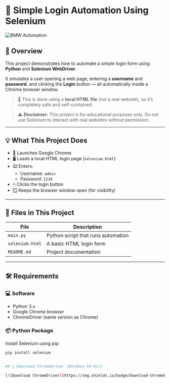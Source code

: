 # 🚗 Simple Login Automation Using Selenium

![BMW Automation](https://media1.giphy.com/media/v1.Y2lkPTc5MGI3NjExdnYzYmU3Y20xYnVybTlsNmswN2UyeDVzbG05c2gzOG5meGlpanY3cSZlcD12MV9pbnRlcm5hbF9naWZfYnlfaWQmY3Q9Zw/AVSl859um5sCA/giphy.gif)

## 📌 Overview

This project demonstrates how to automate a simple login form using **Python** and **Selenium WebDriver**.

It simulates a user opening a web page, entering a **username** and **password**, and clicking the **Login** button — all automatically inside a Chrome browser window.

> 🧠 This is done using a **local HTML file** (not a real website), so it’s completely safe and self-contained.

> ⚠️ **Disclaimer:** This project is for educational purposes only. Do not use Selenium to interact with real websites without permission.

---

## 💡 What This Project Does

- 🚀 Launches Google Chrome
- 🖥 Loads a local HTML login page (`selenium.html`)
- ⌨️ Enters:
  - Username: `admin`
  - Password: `1234`
- 🖱 Clicks the login button
- 🪟 Keeps the browser window open (for visibility)

---

## 📂 Files in This Project

| File           | Description                          |
|----------------|--------------------------------------|
| `main.py`      | Python script that runs automation   |
| `selenium.html`| A basic HTML login form              |
| `README.md`    | Project documentation                |

---

## 🛠 Requirements

### 💻 Software

- Python 3.x
- Google Chrome browser
- ChromeDriver (same version as Chrome)

### 📦 Python Package

Install Selenium using pip:

```bash
pip install selenium


## 🔽 Download ChromeDriver (Windows 64-bit)

[![Download ChromeDriver](https://img.shields.io/badge/Download-ChromeDriver_138-blue?logo=googlechrome&style=for-the-badge)](https://edgedl.me.gvt1.com/edgedl/chrome/chrome-for-testing/138.0.7204.158/win64/chromedriver-win64.zip)


